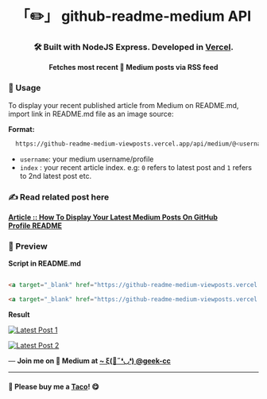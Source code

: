 <div align="center">

  # 「✏️」 github-readme-medium API

  ### 🛠️ Built with NodeJS Express. Developed in <a href='https://vercel.com/' target='_blank'>Vercel</a>.

**Fetches most recent 📝 Medium posts via RSS feed**

<div align="left">

### 📌 Usage

</div>
<div align="left">

To display your recent published article from Medium on README.md, import link in README.md file as an image source:

**Format:**
```bash
  https://github-readme-medium-viewposts.vercel.app/api/medium/@<username>/<index>
```
- `username`: your medium username/profile
- `index` : your recent article index. e.g: `0` refers to latest post and `1` refers to 2nd latest post etc. 

</div>
</div>
 
### ✍ Read related post here
[**Article :: How To Display Your Latest Medium Posts On GitHub Profile README**](#)

### 👀 Preview

**Script in README.md**

```html

<a target="_blank" href="https://github-readme-medium-viewposts.vercel.app/api/medium/@geek-cc/1"><img src="https://github-readme-medium-viewposts.vercel.app/api/medium/@geek-cc/1" alt="Latest Post 1"></a>

<a target="_blank" href="https://github-readme-medium-viewposts.vercel.app/api/medium/@geek-cc/2"><img src="https://github-readme-medium-viewposts.vercel.app/api/medium/@geek-cc/2" alt="Latest Post 2"></a>

```
**Result**

<a target="_blank" href="https://github-readme-medium-viewposts.vercel.app/api/medium/@geek-cc/1"><img src="https://github-readme-medium-viewposts.vercel.app/api/medium/@geek-cc/1" alt="Latest Post 1"></a>

<a target="_blank" href="https://github-readme-medium-viewposts.vercel.app/api/medium/@geek-cc/2"><img src="https://github-readme-medium-viewposts.vercel.app/api/medium/@geek-cc/2" alt="Latest Post 2"></a>


<p>— <b>Join me on 📝 <b>Medium</b> at <a href='https://medium.com/@geek-cc' target='_blank'>~ ξ(🎀˶❛◡❛) @geek-cc</a></b></p>

---

#### 🌮 Please buy me a <a href='https://www.buymeacoffee.com/geekcc' target='_blank'>Taco</a>! 😋